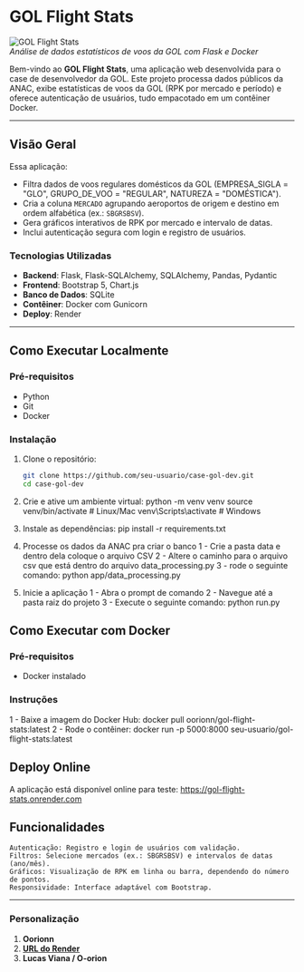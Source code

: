 # GOL Flight Stats

![GOL Flight Stats](https://via.placeholder.com/800x200.png?text=GOL+Flight+Stats)  
*Análise de dados estatísticos de voos da GOL com Flask e Docker*

Bem-vindo ao **GOL Flight Stats**, uma aplicação web desenvolvida para o case de desenvolvedor da GOL. Este projeto processa dados públicos da ANAC, exibe estatísticas de voos da GOL (RPK por mercado e período) e oferece autenticação de usuários, tudo empacotado em um contêiner Docker.

---

## Visão Geral

Essa aplicação:
- Filtra dados de voos regulares domésticos da GOL (EMPRESA_SIGLA = "GLO", GRUPO_DE_VOO = "REGULAR", NATUREZA = "DOMÉSTICA").
- Cria a coluna `MERCADO` agrupando aeroportos de origem e destino em ordem alfabética (ex.: `SBGRSBSV`).
- Gera gráficos interativos de RPK por mercado e intervalo de datas.
- Inclui autenticação segura com login e registro de usuários.

### Tecnologias Utilizadas
- **Backend**: Flask, Flask-SQLAlchemy, SQLAlchemy, Pandas, Pydantic
- **Frontend**: Bootstrap 5, Chart.js
- **Banco de Dados**: SQLite
- **Contêiner**: Docker com Gunicorn
- **Deploy**: Render

---

## Como Executar Localmente

### Pré-requisitos
- Python 
- Git
- Docker

### Instalação
1. Clone o repositório:
   ```bash
   git clone https://github.com/seu-usuario/case-gol-dev.git
   cd case-gol-dev

2. Crie e ative um ambiente virtual:
    python -m venv venv
    source venv/bin/activate  # Linux/Mac
    venv\Scripts\activate     # Windows

3. Instale as dependências:
    pip install -r requirements.txt

4. Processe os dados da ANAC pra criar o banco
    1 - Crie a pasta data e dentro dela coloque o arquivo CSV
    2 - Altere o caminho para o arquivo csv que está dentro do arquivo data_processing.py
    3 - rode o seguinte comando: python app/data_processing.py

5. Inicie a aplicação
    1 -  Abra o prompt de comando
    2 -  Navegue até a pasta raiz do projeto
    3 -  Execute o seguinte comando: python run.py

## Como Executar com Docker
### Pré-requisitos
 - Docker instalado

### Instruções
 1 - Baixe a imagem do Docker Hub: docker pull oorionn/gol-flight-stats:latest
 2 - Rode o contêiner: docker run -p 5000:8000 seu-usuario/gol-flight-stats:latest

## Deploy Online
A aplicação está disponível online para teste: https://gol-flight-stats.onrender.com


## Funcionalidades
    Autenticação: Registro e login de usuários com validação.
    Filtros: Selecione mercados (ex.: SBGRSBSV) e intervalos de datas (ano/mês).
    Gráficos: Visualização de RPK em linha ou barra, dependendo do número de pontos.
    Responsividade: Interface adaptável com Bootstrap.

---

### **Personalização**

1. **Oorionn**
2. **[URL do Render](https://gol-flight-stats.onrender.com)**
3. **Lucas Viana / O-orion**
